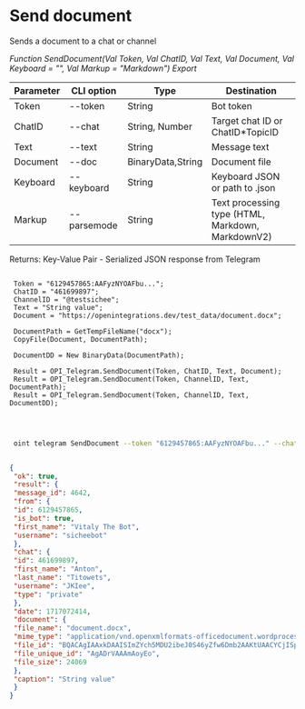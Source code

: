 ﻿---
sidebar_position: 5
---

# Send document
 Sends a document to a chat or channel


*Function SendDocument(Val Token, Val ChatID, Val Text, Val Document, Val Keyboard = "", Val Markup = "Markdown") Export*

 | Parameter | CLI option | Type | Destination |
 |-|-|-|-|
 | Token | --token | String | Bot token |
 | ChatID | --chat | String, Number | Target chat ID or ChatID*TopicID |
 | Text | --text | String | Message text |
 | Document | --doc | BinaryData,String | Document file |
 | Keyboard | --keyboard | String | Keyboard JSON or path to .json |
 | Markup | --parsemode | String | Text processing type (HTML, Markdown, MarkdownV2) |

 
 Returns: Key-Value Pair - Serialized JSON response from Telegram

```bsl title="Code example"
	
 Token = "6129457865:AAFyzNYOAFbu...";
 ChatID = "461699897";
 ChannelID = "@testsichee";
 Text = "String value";
 Document = "https://openintegrations.dev/test_data/document.docx";
 
 DocumentPath = GetTempFileName("docx");
 CopyFile(Document, DocumentPath);
 
 DocumentDD = New BinaryData(DocumentPath);
 
 Result = OPI_Telegram.SendDocument(Token, ChatID, Text, Document);
 Result = OPI_Telegram.SendDocument(Token, ChannelID, Text, DocumentPath);
 Result = OPI_Telegram.SendDocument(Token, ChannelID, Text, DocumentDD);

	
```

```sh title="CLI command example"
 
 oint telegram SendDocument --token "6129457865:AAFyzNYOAFbu..." --chat "461699897" --text "String value" --doc "https://openintegrations.dev/test_data/document.docx" --keyboard %keyboard% --parsemode %parsemode%


```


```json title="Result"

{
 "ok": true,
 "result": {
 "message_id": 4642,
 "from": {
 "id": 6129457865,
 "is_bot": true,
 "first_name": "Vitaly The Bot",
 "username": "sicheebot"
 },
 "chat": {
 "id": 461699897,
 "first_name": "Anton",
 "last_name": "Titowets",
 "username": "JKIee",
 "type": "private"
 },
 "date": 1717072414,
 "document": {
 "file_name": "document.docx",
 "mime_type": "application/vnd.openxmlformats-officedocument.wordprocessingml.document",
 "file_id": "BQACAgIAAxkDAAISImZYch5MDU2ibeJ0S46yZfw6Dmb2AAKtUAACYCjISp3o6gzXeDCVNQQ",
 "file_unique_id": "AgADrVAAAmAoyEo",
 "file_size": 24069
 },
 "caption": "String value"
 }
}

```
